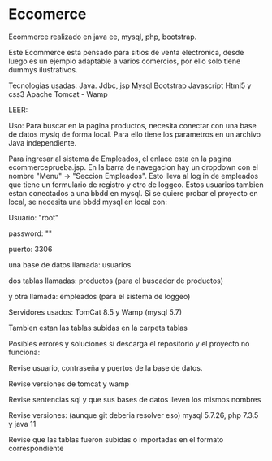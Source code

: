 # Eccomerce
Ecommerce realizado en java ee, mysql, php, bootstrap.

Este Ecommerce esta pensado para sitios de venta electronica, desde luego es un ejemplo adaptable a varios comercios, por ello solo tiene dummys ilustrativos.

Tecnologias usadas:
Java. Jdbc, jsp
Mysql
Bootstrap
Javascript
Html5 y css3
Apache Tomcat - Wamp

LEER:

Uso: Para buscar en la pagina productos, necesita conectar con una base de datos myslq de forma local. Para ello tiene los parametros en un archivo Java independiente.

Para ingresar al sistema de Empleados, el enlace esta en la pagina ecommerceprueba.jsp. En la barra de navegacion hay un dropdown con el nombre "Menu" -> "Seccion Empleados". Esto lleva al log in de empleados que tiene un formulario de registro y otro de loggeo. Estos usuarios tambien estan conectados a una bbdd en mysql. Si se quiere probar el proyecto en local, se necesita una bbdd mysql en local con:

Usuario: "root"

password: ""

puerto: 3306

una base de datos llamada: usuarios

dos tablas llamadas: productos (para el buscador de productos)

y otra llamada: empleados (para el sistema de loggeo)

Servidores usados: TomCat 8.5 y Wamp (mysql 5.7)

Tambien estan las tablas subidas en la carpeta tablas



Posibles errores y soluciones si descarga el repositorio y el proyecto no funciona:

Revise usuario, contraseña y puertos de la base de datos.

Revise versiones de tomcat y wamp

Revise sentencias sql y que sus bases de datos lleven los mismos nombres

Revise versiones: (aunque git deberia resolver eso) mysql 5.7.26, php 7.3.5 y java 11

Revise que las tablas fueron subidas o importadas en el formato correspondiente
